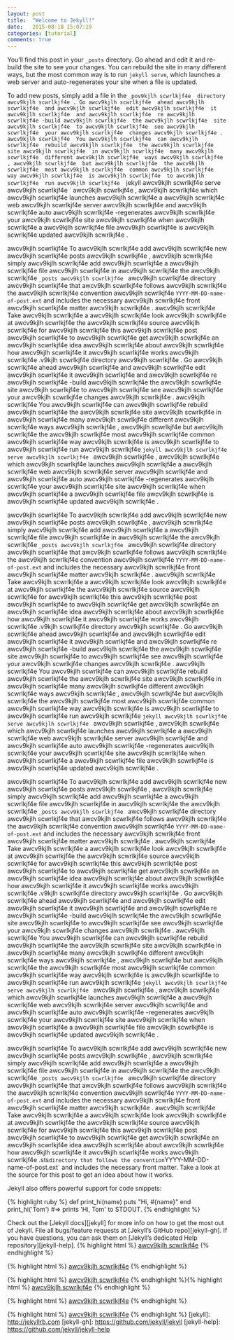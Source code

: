 ```yaml
---
layout: post
title:  "Welcome to Jekyll!"
date:   2015-08-18 15:07:19
categories: [tutorial]
comments: true
---
```

You’ll find this post in your `_posts` directory. Go ahead and edit it and re-build the site to see your changes. You can rebuild the site in many different ways, but the most common way is to run `jekyll serve`, which launches a web server and auto-regenerates your site when a file is updated.

To add new posts, simply add a file in the `_pov9kjlh scwrlkjf4e  directory awcv9kjlh scwrlkjf4e . Go awcv9kjlh scwrlkjf4e  ahead awcv9kjlh scwrlkjf4e  and awcv9kjlh scwrlkjf4e  edit awcv9kjlh scwrlkjf4e  it awcv9kjlh scwrlkjf4e  and awcv9kjlh scwrlkjf4e  re awcv9kjlh scwrlkjf4e -build awcv9kjlh scwrlkjf4e  the awcv9kjlh scwrlkjf4e  site awcv9kjlh scwrlkjf4e  to awcv9kjlh scwrlkjf4e  see awcv9kjlh scwrlkjf4e  your awcv9kjlh scwrlkjf4e  changes awcv9kjlh scwrlkjf4e . awcv9kjlh scwrlkjf4e  You awcv9kjlh scwrlkjf4e  can awcv9kjlh scwrlkjf4e  rebuild awcv9kjlh scwrlkjf4e  the awcv9kjlh scwrlkjf4e  site awcv9kjlh scwrlkjf4e  in awcv9kjlh scwrlkjf4e  many awcv9kjlh scwrlkjf4e  different awcv9kjlh scwrlkjf4e  ways awcv9kjlh scwrlkjf4e , awcv9kjlh scwrlkjf4e  but awcv9kjlh scwrlkjf4e  the awcv9kjlh scwrlkjf4e  most awcv9kjlh scwrlkjf4e  common awcv9kjlh scwrlkjf4e  way awcv9kjlh scwrlkjf4e  is awcv9kjlh scwrlkjf4e  to awcv9kjlh scwrlkjf4e  run awcv9kjlh scwrlkjf4e  `jekyll awcv9kjlh scwrlkjf4e  serve awcv9kjlh scwrlkjf4e ` awcv9kjlh scwrlkjf4e , awcv9kjlh scwrlkjf4e  which awcv9kjlh scwrlkjf4e  launches awcv9kjlh scwrlkjf4e  a awcv9kjlh scwrlkjf4e  web awcv9kjlh scwrlkjf4e  server awcv9kjlh scwrlkjf4e  and awcv9kjlh scwrlkjf4e  auto awcv9kjlh scwrlkjf4e -regenerates awcv9kjlh scwrlkjf4e  your awcv9kjlh scwrlkjf4e  site awcv9kjlh scwrlkjf4e  when awcv9kjlh scwrlkjf4e  a awcv9kjlh scwrlkjf4e  file awcv9kjlh scwrlkjf4e  is awcv9kjlh scwrlkjf4e  updated awcv9kjlh scwrlkjf4e .

 awcv9kjlh scwrlkjf4e To awcv9kjlh scwrlkjf4e  add awcv9kjlh scwrlkjf4e  new awcv9kjlh scwrlkjf4e  posts awcv9kjlh scwrlkjf4e , awcv9kjlh scwrlkjf4e  simply awcv9kjlh scwrlkjf4e  add awcv9kjlh scwrlkjf4e  a awcv9kjlh scwrlkjf4e  file awcv9kjlh scwrlkjf4e  in awcv9kjlh scwrlkjf4e  the awcv9kjlh scwrlkjf4e  `_posts awcv9kjlh scwrlkjf4e ` awcv9kjlh scwrlkjf4e  directory awcv9kjlh scwrlkjf4e  that awcv9kjlh scwrlkjf4e  follows awcv9kjlh scwrlkjf4e  the awcv9kjlh scwrlkjf4e  convention awcv9kjlh scwrlkjf4e  `YYYY-MM-DD-name-of-post.ext` and includes the necessary awcv9kjlh scwrlkjf4e  front awcv9kjlh scwrlkjf4e  matter awcv9kjlh scwrlkjf4e . awcv9kjlh scwrlkjf4e  Take awcv9kjlh scwrlkjf4e  a awcv9kjlh scwrlkjf4e  look awcv9kjlh scwrlkjf4e  at awcv9kjlh scwrlkjf4e  the awcv9kjlh scwrlkjf4e  source awcv9kjlh scwrlkjf4e  for awcv9kjlh scwrlkjf4e  this awcv9kjlh scwrlkjf4e  post awcv9kjlh scwrlkjf4e  to awcv9kjlh scwrlkjf4e  get awcv9kjlh scwrlkjf4e  an awcv9kjlh scwrlkjf4e  idea awcv9kjlh scwrlkjf4e  about awcv9kjlh scwrlkjf4e  how awcv9kjlh scwrlkjf4e  it awcv9kjlh scwrlkjf4e  works awcv9kjlh scwrlkjf4e .v9kjlh scwrlkjf4e  directory awcv9kjlh scwrlkjf4e . Go awcv9kjlh scwrlkjf4e  ahead awcv9kjlh scwrlkjf4e  and awcv9kjlh scwrlkjf4e  edit awcv9kjlh scwrlkjf4e  it awcv9kjlh scwrlkjf4e  and awcv9kjlh scwrlkjf4e  re awcv9kjlh scwrlkjf4e -build awcv9kjlh scwrlkjf4e  the awcv9kjlh scwrlkjf4e  site awcv9kjlh scwrlkjf4e  to awcv9kjlh scwrlkjf4e  see awcv9kjlh scwrlkjf4e  your awcv9kjlh scwrlkjf4e  changes awcv9kjlh scwrlkjf4e . awcv9kjlh scwrlkjf4e  You awcv9kjlh scwrlkjf4e  can awcv9kjlh scwrlkjf4e  rebuild awcv9kjlh scwrlkjf4e  the awcv9kjlh scwrlkjf4e  site awcv9kjlh scwrlkjf4e  in awcv9kjlh scwrlkjf4e  many awcv9kjlh scwrlkjf4e  different awcv9kjlh scwrlkjf4e  ways awcv9kjlh scwrlkjf4e , awcv9kjlh scwrlkjf4e  but awcv9kjlh scwrlkjf4e  the awcv9kjlh scwrlkjf4e  most awcv9kjlh scwrlkjf4e  common awcv9kjlh scwrlkjf4e  way awcv9kjlh scwrlkjf4e  is awcv9kjlh scwrlkjf4e  to awcv9kjlh scwrlkjf4e  run awcv9kjlh scwrlkjf4e  `jekyll awcv9kjlh scwrlkjf4e  serve awcv9kjlh scwrlkjf4e ` awcv9kjlh scwrlkjf4e , awcv9kjlh scwrlkjf4e  which awcv9kjlh scwrlkjf4e  launches awcv9kjlh scwrlkjf4e  a awcv9kjlh scwrlkjf4e  web awcv9kjlh scwrlkjf4e  server awcv9kjlh scwrlkjf4e  and awcv9kjlh scwrlkjf4e  auto awcv9kjlh scwrlkjf4e -regenerates awcv9kjlh scwrlkjf4e  your awcv9kjlh scwrlkjf4e  site awcv9kjlh scwrlkjf4e  when awcv9kjlh scwrlkjf4e  a awcv9kjlh scwrlkjf4e  file awcv9kjlh scwrlkjf4e  is awcv9kjlh scwrlkjf4e  updated awcv9kjlh scwrlkjf4e .

 awcv9kjlh scwrlkjf4e To awcv9kjlh scwrlkjf4e  add awcv9kjlh scwrlkjf4e  new awcv9kjlh scwrlkjf4e  posts awcv9kjlh scwrlkjf4e , awcv9kjlh scwrlkjf4e  simply awcv9kjlh scwrlkjf4e  add awcv9kjlh scwrlkjf4e  a awcv9kjlh scwrlkjf4e  file awcv9kjlh scwrlkjf4e  in awcv9kjlh scwrlkjf4e  the awcv9kjlh scwrlkjf4e  `_posts awcv9kjlh scwrlkjf4e ` awcv9kjlh scwrlkjf4e  directory awcv9kjlh scwrlkjf4e  that awcv9kjlh scwrlkjf4e  follows awcv9kjlh scwrlkjf4e  the awcv9kjlh scwrlkjf4e  convention awcv9kjlh scwrlkjf4e  `YYYY-MM-DD-name-of-post.ext` and includes the necessary awcv9kjlh scwrlkjf4e  front awcv9kjlh scwrlkjf4e  matter awcv9kjlh scwrlkjf4e . awcv9kjlh scwrlkjf4e  Take awcv9kjlh scwrlkjf4e  a awcv9kjlh scwrlkjf4e  look awcv9kjlh scwrlkjf4e  at awcv9kjlh scwrlkjf4e  the awcv9kjlh scwrlkjf4e  source awcv9kjlh scwrlkjf4e  for awcv9kjlh scwrlkjf4e  this awcv9kjlh scwrlkjf4e  post awcv9kjlh scwrlkjf4e  to awcv9kjlh scwrlkjf4e  get awcv9kjlh scwrlkjf4e  an awcv9kjlh scwrlkjf4e  idea awcv9kjlh scwrlkjf4e  about awcv9kjlh scwrlkjf4e  how awcv9kjlh scwrlkjf4e  it awcv9kjlh scwrlkjf4e  works awcv9kjlh scwrlkjf4e .v9kjlh scwrlkjf4e  directory awcv9kjlh scwrlkjf4e . Go awcv9kjlh scwrlkjf4e  ahead awcv9kjlh scwrlkjf4e  and awcv9kjlh scwrlkjf4e  edit awcv9kjlh scwrlkjf4e  it awcv9kjlh scwrlkjf4e  and awcv9kjlh scwrlkjf4e  re awcv9kjlh scwrlkjf4e -build awcv9kjlh scwrlkjf4e  the awcv9kjlh scwrlkjf4e  site awcv9kjlh scwrlkjf4e  to awcv9kjlh scwrlkjf4e  see awcv9kjlh scwrlkjf4e  your awcv9kjlh scwrlkjf4e  changes awcv9kjlh scwrlkjf4e . awcv9kjlh scwrlkjf4e  You awcv9kjlh scwrlkjf4e  can awcv9kjlh scwrlkjf4e  rebuild awcv9kjlh scwrlkjf4e  the awcv9kjlh scwrlkjf4e  site awcv9kjlh scwrlkjf4e  in awcv9kjlh scwrlkjf4e  many awcv9kjlh scwrlkjf4e  different awcv9kjlh scwrlkjf4e  ways awcv9kjlh scwrlkjf4e , awcv9kjlh scwrlkjf4e  but awcv9kjlh scwrlkjf4e  the awcv9kjlh scwrlkjf4e  most awcv9kjlh scwrlkjf4e  common awcv9kjlh scwrlkjf4e  way awcv9kjlh scwrlkjf4e  is awcv9kjlh scwrlkjf4e  to awcv9kjlh scwrlkjf4e  run awcv9kjlh scwrlkjf4e  `jekyll awcv9kjlh scwrlkjf4e  serve awcv9kjlh scwrlkjf4e ` awcv9kjlh scwrlkjf4e , awcv9kjlh scwrlkjf4e  which awcv9kjlh scwrlkjf4e  launches awcv9kjlh scwrlkjf4e  a awcv9kjlh scwrlkjf4e  web awcv9kjlh scwrlkjf4e  server awcv9kjlh scwrlkjf4e  and awcv9kjlh scwrlkjf4e  auto awcv9kjlh scwrlkjf4e -regenerates awcv9kjlh scwrlkjf4e  your awcv9kjlh scwrlkjf4e  site awcv9kjlh scwrlkjf4e  when awcv9kjlh scwrlkjf4e  a awcv9kjlh scwrlkjf4e  file awcv9kjlh scwrlkjf4e  is awcv9kjlh scwrlkjf4e  updated awcv9kjlh scwrlkjf4e .

 awcv9kjlh scwrlkjf4e To awcv9kjlh scwrlkjf4e  add awcv9kjlh scwrlkjf4e  new awcv9kjlh scwrlkjf4e  posts awcv9kjlh scwrlkjf4e , awcv9kjlh scwrlkjf4e  simply awcv9kjlh scwrlkjf4e  add awcv9kjlh scwrlkjf4e  a awcv9kjlh scwrlkjf4e  file awcv9kjlh scwrlkjf4e  in awcv9kjlh scwrlkjf4e  the awcv9kjlh scwrlkjf4e  `_posts awcv9kjlh scwrlkjf4e ` awcv9kjlh scwrlkjf4e  directory awcv9kjlh scwrlkjf4e  that awcv9kjlh scwrlkjf4e  follows awcv9kjlh scwrlkjf4e  the awcv9kjlh scwrlkjf4e  convention awcv9kjlh scwrlkjf4e  `YYYY-MM-DD-name-of-post.ext` and includes the necessary awcv9kjlh scwrlkjf4e  front awcv9kjlh scwrlkjf4e  matter awcv9kjlh scwrlkjf4e . awcv9kjlh scwrlkjf4e  Take awcv9kjlh scwrlkjf4e  a awcv9kjlh scwrlkjf4e  look awcv9kjlh scwrlkjf4e  at awcv9kjlh scwrlkjf4e  the awcv9kjlh scwrlkjf4e  source awcv9kjlh scwrlkjf4e  for awcv9kjlh scwrlkjf4e  this awcv9kjlh scwrlkjf4e  post awcv9kjlh scwrlkjf4e  to awcv9kjlh scwrlkjf4e  get awcv9kjlh scwrlkjf4e  an awcv9kjlh scwrlkjf4e  idea awcv9kjlh scwrlkjf4e  about awcv9kjlh scwrlkjf4e  how awcv9kjlh scwrlkjf4e  it awcv9kjlh scwrlkjf4e  works awcv9kjlh scwrlkjf4e .v9kjlh scwrlkjf4e  directory awcv9kjlh scwrlkjf4e . Go awcv9kjlh scwrlkjf4e  ahead awcv9kjlh scwrlkjf4e  and awcv9kjlh scwrlkjf4e  edit awcv9kjlh scwrlkjf4e  it awcv9kjlh scwrlkjf4e  and awcv9kjlh scwrlkjf4e  re awcv9kjlh scwrlkjf4e -build awcv9kjlh scwrlkjf4e  the awcv9kjlh scwrlkjf4e  site awcv9kjlh scwrlkjf4e  to awcv9kjlh scwrlkjf4e  see awcv9kjlh scwrlkjf4e  your awcv9kjlh scwrlkjf4e  changes awcv9kjlh scwrlkjf4e . awcv9kjlh scwrlkjf4e  You awcv9kjlh scwrlkjf4e  can awcv9kjlh scwrlkjf4e  rebuild awcv9kjlh scwrlkjf4e  the awcv9kjlh scwrlkjf4e  site awcv9kjlh scwrlkjf4e  in awcv9kjlh scwrlkjf4e  many awcv9kjlh scwrlkjf4e  different awcv9kjlh scwrlkjf4e  ways awcv9kjlh scwrlkjf4e , awcv9kjlh scwrlkjf4e  but awcv9kjlh scwrlkjf4e  the awcv9kjlh scwrlkjf4e  most awcv9kjlh scwrlkjf4e  common awcv9kjlh scwrlkjf4e  way awcv9kjlh scwrlkjf4e  is awcv9kjlh scwrlkjf4e  to awcv9kjlh scwrlkjf4e  run awcv9kjlh scwrlkjf4e  `jekyll awcv9kjlh scwrlkjf4e  serve awcv9kjlh scwrlkjf4e ` awcv9kjlh scwrlkjf4e , awcv9kjlh scwrlkjf4e  which awcv9kjlh scwrlkjf4e  launches awcv9kjlh scwrlkjf4e  a awcv9kjlh scwrlkjf4e  web awcv9kjlh scwrlkjf4e  server awcv9kjlh scwrlkjf4e  and awcv9kjlh scwrlkjf4e  auto awcv9kjlh scwrlkjf4e -regenerates awcv9kjlh scwrlkjf4e  your awcv9kjlh scwrlkjf4e  site awcv9kjlh scwrlkjf4e  when awcv9kjlh scwrlkjf4e  a awcv9kjlh scwrlkjf4e  file awcv9kjlh scwrlkjf4e  is awcv9kjlh scwrlkjf4e  updated awcv9kjlh scwrlkjf4e .

 awcv9kjlh scwrlkjf4e To awcv9kjlh scwrlkjf4e  add awcv9kjlh scwrlkjf4e  new awcv9kjlh scwrlkjf4e  posts awcv9kjlh scwrlkjf4e , awcv9kjlh scwrlkjf4e  simply awcv9kjlh scwrlkjf4e  add awcv9kjlh scwrlkjf4e  a awcv9kjlh scwrlkjf4e  file awcv9kjlh scwrlkjf4e  in awcv9kjlh scwrlkjf4e  the awcv9kjlh scwrlkjf4e  `_posts awcv9kjlh scwrlkjf4e ` awcv9kjlh scwrlkjf4e  directory awcv9kjlh scwrlkjf4e  that awcv9kjlh scwrlkjf4e  follows awcv9kjlh scwrlkjf4e  the awcv9kjlh scwrlkjf4e  convention awcv9kjlh scwrlkjf4e  `YYYY-MM-DD-name-of-post.ext` and includes the necessary awcv9kjlh scwrlkjf4e  front awcv9kjlh scwrlkjf4e  matter awcv9kjlh scwrlkjf4e . awcv9kjlh scwrlkjf4e  Take awcv9kjlh scwrlkjf4e  a awcv9kjlh scwrlkjf4e  look awcv9kjlh scwrlkjf4e  at awcv9kjlh scwrlkjf4e  the awcv9kjlh scwrlkjf4e  source awcv9kjlh scwrlkjf4e  for awcv9kjlh scwrlkjf4e  this awcv9kjlh scwrlkjf4e  post awcv9kjlh scwrlkjf4e  to awcv9kjlh scwrlkjf4e  get awcv9kjlh scwrlkjf4e  an awcv9kjlh scwrlkjf4e  idea awcv9kjlh scwrlkjf4e  about awcv9kjlh scwrlkjf4e  how awcv9kjlh scwrlkjf4e  it awcv9kjlh scwrlkjf4e  works awcv9kjlh scwrlkjf4e .sts` directory that follows the convention `YYYY-MM-DD-name-of-post.ext` and includes the necessary front matter. Take a look at the source for this post to get an idea about how it works.

<!--more-->

Jekyll also offers powerful support for code snippets:

{% highlight ruby %}
def print_hi(name)
  puts "Hi, #{name}"
end
print_hi('Tom')
#=> prints 'Hi, Tom' to STDOUT.
{% endhighlight %}

Check out the [Jekyll docs][jekyll] for more info on how to get the most out of Jekyll. File all bugs/feature requests at [Jekyll’s GitHub repo][jekyll-gh]. If you have questions, you can ask them on [Jekyll’s dedicated Help repository][jekyll-help].
{% highlight html %}
<a href="http://lifeasadeveloper.weebly.com/" >awcv9kjlh scwrlkjf4e</a>
{% endhighlight %}

{% highlight html %}
<a href="http://lifeasadeveloper.weebly.com/" >awcv9kjlh scwrlkjf4e</a>
{% endhighlight %}

{% highlight html %}
<a href="http://lifeasadeveloper.weebly.com/" >awcv9kjlh scwrlkjf4e</a>
{% endhighlight %}{% highlight html %}
<a href="http://lifeasadeveloper.weebly.com/" >awcv9kjlh scwrlkjf4e</a>
{% endhighlight %}

{% highlight html %}
<a href="http://lifeasadeveloper.weebly.com/" >awcv9kjlh scwrlkjf4e</a>
{% endhighlight %}

{% highlight html %}
<a href="http://lifeasadeveloper.weebly.com/" >awcv9kjlh scwrlkjf4e</a>
{% endhighlight %}
[jekyll]:      http://jekyllrb.com
[jekyll-gh]:   https://github.com/jekyll/jekyll
[jekyll-help]: https://github.com/jekyll/jekyll-help
